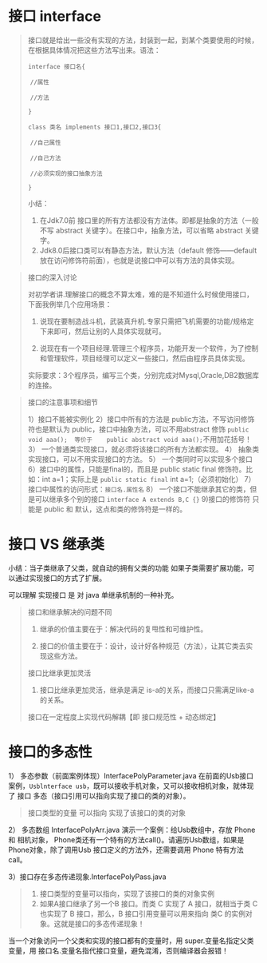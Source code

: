# 接口 interface

> 接口就是给出一些没有实现的方法，封装到一起，到某个类要使用的时候，在根据具体情况把这些方法写出来。语法：
>
> `interface 接口名{`
>
> ​	`//属性`
>
> ​	`//方法`
>
> `}`
>
> `class 类名 implements 接口1,接口2,接口3{`
>
> ​	`//自己属性`
>
> ​	`//自己方法`
>
> ​	`//必须实现的接口抽象方法`
>
> `}`
>
> 小结：
>
> 1. 在Jdk7.0前 接口里的所有方法都没有方法体。即都是抽象的方法（一般不写 abstract 关键字）。在接口中，抽象方法，可以省略 abstract 关键字。
> 2. Jdk8.0后接口类可以有静态方法，默认方法（default 修饰——default 放在访问修饰符前面），也就是说接口中可以有方法的具体实现。

> 接口的深入讨论
>
> 对初学者讲.理解接口的概念不算太难，难的是不知道什么时候使用接口，下面我例举几个应用场景：
>
> 1. 说现在要制造战斗机，武装真升机.专家只需把飞机需要的功能/规格定下来即可，然后让别的人具体实现就可。
>
> 2. 说现在有一个项目经理.管理三个程序员，功能开发一个软件，为了控制和管理软件，项目经理可以定义一些接口，然后由程序员具体实现。
>
>   实际要求：3个程序员，编写三个类，分别完成对Mysql,Oracle,DB2数据库的连接。

> 接口的注意事项和细节
>
> 1）接口不能被实例化
> 2）接口中所有的方法是 public方法，不写访问修饰符也是默认为 public，接口中抽象方法，可以不用abstract 修饰 `public void aaa();  等价于    public abstract void aaa();`不用加花括号！
> 3） 一个普通类实现接口，就必须将该接口的所有方法都实现。
> 4） 抽象类实现接口，可以不用实现接口的方法。
> 5） 一个类同时可以实现多个接口
> 6）接口中的属性，只能是final的，而且是 public static final 修饰符。比如：int a=1；实际上是 `public static final` int a=1;（必须初始化）
> 7） 接口中属性的访问形式：`接口名.属性名`
> 8） 一个接口不能继承其它的类，但是可以继承多个别的接口 `interface A extends B,C {}`
> 9)接口的修饰符 只能是 public 和 默认，这点和类的修饰符是一样的。

# 接口 VS 继承类

小结：当子类继承了父类，就自动的拥有父类的功能
如果子类需要扩展功能，可以通过实现接口的方式了扩展。

可以理解 实现接口 是 对 java 单继承机制的一种补充。

> 接口和继承解决的问题不同
>
> 1. 继承的价值主要在于：解决代码的复甩性和可维护性。
>
> 2. 接口的价值主要在于：设计，设计好各种规范（方法），让其它类去实现这些方法。
>
> 接口比继承更加灵活
>
> 1. 接口比继承更加灵活，继承是满足 is-a的关系，而接口只需满足like-a的关系。
>
> 接口在一定程度上实现代码解耦【即 接口规范性 + 动态绑定】

# 接口的多态性

1） 多态参数（前面案例体现）InterfacePolyParameter.java
在前面的Usb接口案例，`Usblnterface usb`，既可以接收手机对象，又可以接收相机对象，就体现了 接口 多态（接口引用可以指向实现了接口的类的对象）。

> 接口类型的变量 可以指向 实现了该接口的类的对象

2） 多态数组 InterfacePolyArr.java
演示一个案例：给Usb数组中，存放 Phone 和 相机对象， Phone类还有一个特有的方法call()。请遍历Usb数组，如果是Phone对象，除了调用Usb 接口定义的方法外，还需要调用 Phone 特有方法 call。

3）接口存在多态传递现象.InterfacePolyPass.java

> 1. 接口类型的变量可以指向，实现了该接口的类的对象实例
> 2. 如果A接口继承了另一个B 接口。而类 C 实现了 A 接口，就相当于类 C也实现了 B 接口，那么，B 接口引用变量可以用来指向 类C 的实例对象。这就是接口的多态传递现象！

当一个对象访问一个父类和实现的接口都有的变量时，用 super.变量名指定父类变量，用 接口名.变量名指代接口变量，避免混淆，否则编译器会报错！
